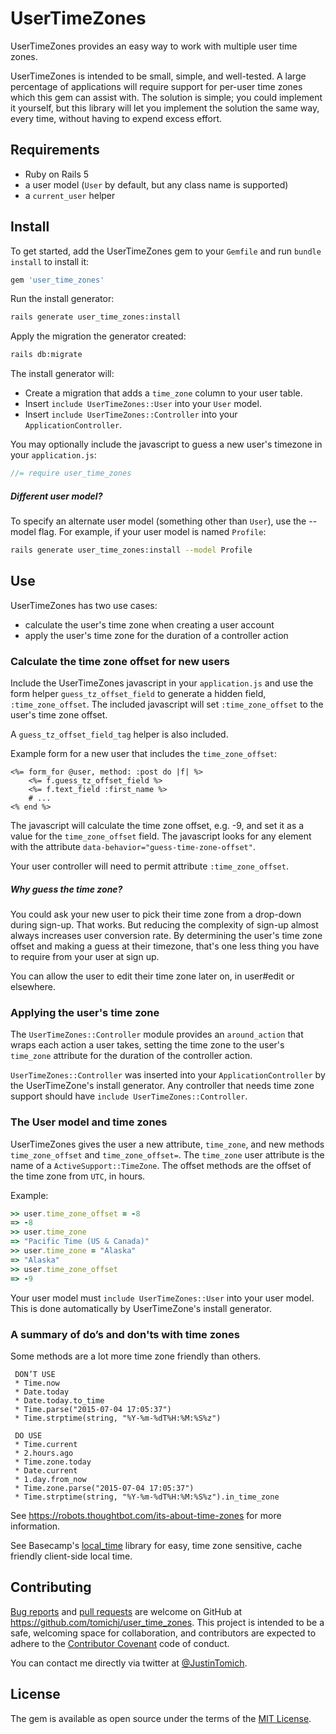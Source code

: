 # UserTimeZones

UserTimeZones provides an easy way to work with multiple user time zones.

UserTimeZones is intended to be small, simple, and well-tested. A large percentage of applications will require
support for per-user time zones which this gem can assist with. The solution is simple; you could implement it 
yourself, but this library will let you implement the solution the same way, every time, without having 
to expend excess effort. 

## Requirements

* Ruby on Rails 5
* a user model (`User` by default, but any class name is supported)
* a `current_user` helper

## Install

To get started, add the UserTimeZones gem to your `Gemfile` and run `bundle install` to install it:

```ruby
gem 'user_time_zones'
```

Run the install generator:
```sh
rails generate user_time_zones:install
```

Apply the migration the generator created:
```sh
rails db:migrate
```

The install generator will:
* Create a migration that adds a `time_zone` column to your user table.
* Insert `include UserTimeZones::User` into your `User` model.
* Insert `include UserTimeZones::Controller` into your `ApplicationController`.

You may optionally include the javascript to guess a new user's timezone in your `application.js`:
```javascript
//= require user_time_zones
```


##### Different user model?

To specify an alternate user model (something other than `User`), use the --model flag. For example, if your user model
is named `Profile`:

```sh
rails generate user_time_zones:install --model Profile
```


## Use

UserTimeZones has two use cases:
* calculate the user's time zone when creating a user account
* apply the user's time zone for the duration of a controller action

### Calculate the time zone offset for new users

Include the UserTimeZones javascript in your `application.js` and use the form helper `guess_tz_offset_field` to
generate a hidden field, `:time_zone_offset`. The included javascript will set `:time_zone_offset` to the user's 
time zone offset.

A `guess_tz_offset_field_tag` helper is also included.

Example form for a new user that includes the `time_zone_offset`:
```erbruby
<%= form_for @user, method: :post do |f| %>
    <%= f.guess_tz_offset_field %>
    <%= f.text_field :first_name %>
    # ...
<% end %>
```

The javascript will calculate the time zone offset, e.g. -9, and set it as a value for the `time_zone_offset` field.
The javascript looks for any element with the attribute `data-behavior="guess-time-zone-offset"`.

Your user controller will need to permit attribute `:time_zone_offset`.


##### Why guess the time zone?

You could ask your new user to pick their time zone from a drop-down during sign-up. That works. But reducing
the complexity of sign-up almost always increases user conversion rate. By determining the user's time zone 
offset and making a guess at their timezone, that's one less thing you have to require from your user at sign up.

You can allow the user to edit their time zone later on, in user#edit or elsewhere.


### Applying the user's time zone

The `UserTimeZones::Controller` module provides an `around_action` that wraps each action a user takes, setting
the time zone to the user's `time_zone` attribute for the duration of the controller action.

`UserTimeZones::Controller` was inserted into your `ApplicationController` by the UserTimeZone's install generator.
 Any controller that needs time zone support should have `include UserTimeZones::Controller`. 


### The User model and time zones

UserTimeZones gives the user a new attribute, `time_zone`, and new methods `time_zone_offset` and `time_zone_offset=`. 
The `time_zone` user attribute is the name of a `ActiveSupport::TimeZone`. The offset methods are the offset of 
the time zone from `UTC`, in hours.

Example:
```ruby
>> user.time_zone_offset = -8
=> -8
>> user.time_zone
=> "Pacific Time (US & Canada)"
>> user.time_zone = "Alaska"
=> "Alaska"
>> user.time_zone_offset
=> -9
```

Your user model must `include UserTimeZones::User` into your user model. This is done automatically by UserTimeZone's
install generator.


### A summary of do’s and don'ts with time zones

Some methods are a lot more time zone friendly than others.
     
     DON’T USE
     * Time.now
     * Date.today
     * Date.today.to_time
     * Time.parse("2015-07-04 17:05:37")
     * Time.strptime(string, "%Y-%m-%dT%H:%M:%S%z")
     
     DO USE
     * Time.current
     * 2.hours.ago
     * Time.zone.today
     * Date.current
     * 1.day.from_now
     * Time.zone.parse("2015-07-04 17:05:37")
     * Time.strptime(string, "%Y-%m-%dT%H:%M:%S%z").in_time_zone

See https://robots.thoughtbot.com/its-about-time-zones for more information.

See Basecamp's [local_time](https://github.com/basecamp/local_time) library for easy, time zone sensitive,
cache friendly client-side local time.


## Contributing

[Bug reports] and [pull requests] are welcome on GitHub at https://github.com/tomichj/user_time_zones. 
This project is intended to be a safe, welcoming space for collaboration, and contributors are expected to 
adhere to the [Contributor Covenant](http://contributor-covenant.org) code of conduct.

You can contact me directly via twitter at [@JustinTomich](https://twitter.com/justintomich).

[Bug reports]: https://github.com/tomichj/authenticate/issues
[pull requests]: https://github.com/tomichj/user_time_zones/pulls

## License

The gem is available as open source under the terms of the [MIT License](http://opensource.org/licenses/MIT).

